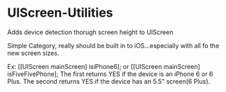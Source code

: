 UIScreen-Utilities
==================

Adds device detection thorugh screen height to UIScreen

Simple Category, really should be built in to iOS...especially with all fo the new screen sizes.

Ex: [[UIScreen mainScreen] isiPhone6]; or [[UIScreen mainScreen] isFiveFivePhone]; The first returns YES if the device is an iPhone 6 or 6 Plus. The second returns YES if the device has an 5.5" screen(6 Plus).
